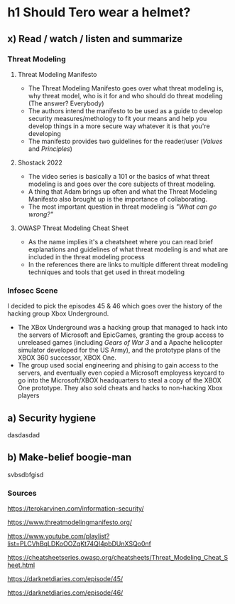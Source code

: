 # h1 Should Tero wear a helmet?

## x) Read / watch / listen and summarize

### Threat Modeling

1. Threat Modeling Manifesto
   * The Threat Modeling Manifesto goes over what threat modeling is, why threat model, who is it for and who should do threat modeling (The answer? Everybody)
   * The authors intend the manifesto to be used as a guide to develop security measures/methology to fit your means and help you develop things in a more secure way whatever it is that you're developing
   * The manifesto provides two guidelines for the reader/user (*Values* and *Principles*)

2. Shostack 2022
   *  The video series is basically a 101 or the basics of what threat modeling is and goes over the core subjects of threat modeling.
   *  A thing that Adam brings up often and what the Threat Modeling Manifesto also brought up is the importance of collaborating.
   *  The most important question in threat modeling is *"What can go wrong?"*

3. OWASP Threat Modeling Cheat Sheet
   * As the name implies it's a cheatsheet where you can read brief explanations and guidelines of what threat modeling is and what are included in the threat modeling process
   * In the references there are links to multiple different threat modeling techniques and tools that get used in threat modeling
  
### Infosec Scene

I decided to pick the episodes 45 & 46 which goes over the history of the hacking group Xbox Underground.

* The XBox Underground was a hacking group that managed to hack into the servers of Microsoft and EpicGames, granting the group access to unreleased games (including *Gears of War 3* and a Apache helicopter simulator developed for the US Army), and the prototype plans of the XBOX 360 successor, XBOX One.
* The group used social engineering and phising to gain access to the servers, and eventually even copied a Microsoft employess keycard to go into the Microsoft/XBOX headquarters to steal a copy of the XBOX One prototype. They also sold cheats and hacks to non-hacking Xbox players

## a) Security hygiene

dasdasdad

## b) Make-belief boogie-man

svbsdbfgisd



### Sources


https://terokarvinen.com/information-security/

https://www.threatmodelingmanifesto.org/

https://www.youtube.com/playlist?list=PLCVhBqLDKoOOZqKt74QI4pbDUnXSQo0nf

https://cheatsheetseries.owasp.org/cheatsheets/Threat_Modeling_Cheat_Sheet.html

https://darknetdiaries.com/episode/45/

https://darknetdiaries.com/episode/46/
